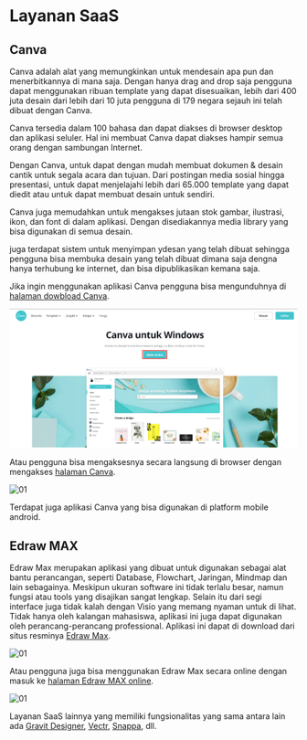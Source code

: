 # Layanan SaaS

## Canva

Canva adalah alat yang memungkinkan untuk mendesain apa pun dan menerbitkannya di mana saja. Dengan hanya drag and drop saja pengguna dapat menggunakan ribuan template yang dapat disesuaikan, lebih dari 400 juta desain dari lebih dari 10 juta pengguna di 179 negara sejauh ini telah dibuat dengan Canva.

Canva tersedia dalam 100 bahasa dan dapat diakses di browser desktop dan aplikasi seluler. Hal ini membuat Canva dapat diakses hampir semua orang dengan sambungan Internet.

Dengan Canva, untuk dapat dengan mudah membuat dokumen & desain cantik untuk segala acara dan tujuan. Dari postingan media sosial hingga presentasi, untuk dapat menjelajahi lebih dari 65.000 template yang dapat diedit atau untuk dapat membuat desain untuk sendiri.

Canva juga memudahkan untuk mengakses jutaan stok gambar, ilustrasi, ikon, dan font di dalam aplikasi. Dengan disediakannya media library yang bisa digunakan di semua desain.

juga terdapat sistem untuk menyimpan ydesan yang telah dibuat sehingga pengguna bisa membuka desain yang telah dibuat dimana saja dengna hanya terhubung ke internet, dan bisa dipublikasikan kemana saja.

Jika ingin menggunakan aplikasi Canva pengguna bisa mengunduhnya di [halaman dowbload Canva](https://www.canva.com/id_id/unduh/windows/).

<div align="center">
<img src="img/canva-01.png" width="600px">
</div>

Atau pengguna bisa mengaksesnya secara langsung di browser dengan mengakses [halaman Canva](https://www.canva.com/).

![01](img/colab-1.png)

Terdapat juga aplikasi Canva yang bisa digunakan di platform mobile android.


## Edraw MAX

Edraw Max merupakan aplikasi yang dibuat untuk digunakan sebagai alat bantu perancangan, seperti Database, Flowchart, Jaringan, Mindmap dan lain sebagainya. Meskipun ukuran software ini tidak terlalu besar, namun fungsi atau tools yang disajikan sangat lengkap. Selain itu dari segi interface juga tidak kalah dengan Visio yang memang nyaman untuk di lihat. Tidak hanya oleh kalangan mahasiswa, aplikasi ini juga dapat digunakan oleh perancang-perancang professional. Aplikasi ini dapat di download dari situs resminya [Edraw Max](https://www.edrawsoft.com/edraw-max/).

![01](img/colab-1.png)

Atau pengguna juga bisa menggunakan Edraw Max secara online dengan masuk ke [halaman Edraw MAX online](https://www.edrawmax.com/online/).

![01](img/colab-1.png)

Layanan SaaS lainnya yang memiliki fungsionalitas yang sama antara lain ada [Gravit Designer](https://www.designer.io/en/), [Vectr](https://vectr.com/), [Snappa](https://snappa.com/), dll.